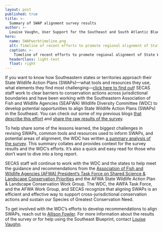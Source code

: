 ```yaml
---
layout: post
published: true
title: >-
  Summary of SWAP alignment survey results
author: >-
  Louise Vaughn, User Support for the Southeast and South Atlantic Blueprints
hero:
  name: SWAPworktimeline.png
  alt: Timeline of recent efforts to promote regional alignment of State Wildlife Action Plans (SWAPs).
  caption: >-
    Timeline of recent efforts to promote regional alignment of State Wildlife Action Plans (SWAPs).
  headerClass: light-text
  float: right
---
```

If you want to know how Southeastern states or territories approach their State Wildlife Action Plans (SWAPs)—what tools and resources they use, what elements they find most challenging—[click here to find out](http://secassoutheast.org/pdf/SWAP_alignment_survey_results_2021.pdf)! SECAS staff work to clear barriers to conservation actions across jurisdictional boundaries and have been working with the Southeastern Association of Fish and Wildlife Agencies (SEAFWA) Wildlife Diversity Committee (WDC) to develop potential opportunities to align State Wildlife Action Plans (SWAPs) in the Southeast. You can check out some of my previous blogs [that describe this effort](http://secassoutheast.org/2021/08/31/Aligning-Southeast-SWAPs.html) and [share the raw results of the survey](http://secassoutheast.org/2021/10/21/the-swap-survey-says.html).<!--more-->

To help share some of the lessons learned, the biggest challenges in revising SWAPs, common tools and resources used to inform SWAPs, and potential areas of alignment, the WDC has written [a summary analysis of the survey](http://secassoutheast.org/pdf/SWAP_alignment_survey_results_2021.pdf). This summary collates and provides context for the survey results and the WDC’s efforts. It’s also a quick and easy read for those who don’t want to dive into a long report. 

SECAS staff will continue to work with the WDC and the states to help meet the guidance and recommendations from the [Association of Fish and Wildlife Agencies (AFWA) President’s Task Force on Shared Science & Landscape Conservation Priorities](https://www.fishwildlife.org/application/files/5316/0107/3126/AFWA_Presidents_Task_Force_Science_Landscapes_Final_Report_08262020_CLEAN.pdf) and the AFWA State Wildlife Action Plan & Landscape Conservation Work Group. The WDC, the AWFA Task Force, and the AFWA Work Group, and SECAS recognize that aligning SWAPs is an efficient and effective way to support cross-jurisdictional conservation actions and sustain our Species of Greatest Conservation Need.

To get involved with the WDC’s efforts to develop recommendations to align SWAPs, reach out to [Allison Fowler](mailto:Allison.Fowler@agfc.ar.gov). For more information about the results of the survey or for help using the Southeast Blueprint, contact [Louise Vaughn](mailto:louise_vaughn@fws.gov). 
